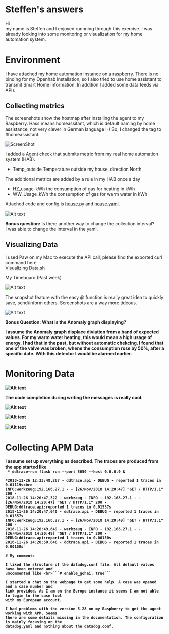 # Steffen's answers

Hi<br>
my name is Steffen and I enjoyed runnning through this exercise. I was already
looking into some monitoring or visualization for my home automation system.<br>

# Environment
I have attached my home automation instance on a raspberry. There is no
binding for my Openhab installation, so I also tried to use home assistant
to transmit Smart Home information. In addition I added some data feeds via APIs<br>

## Collecting metrics
The screenshots show the hostmap after installing the agent to my Raspberry.
Hass means homeassitant, which is default naming by home assistance, not very clever in German language :-)
So, I changed the tag to \#homeassistant.

![ScreenShot](https://github.com/mod42/hiring-engineers/raw/master/screenshots/hostmap_details.png)

I added a Agent check that submits metric from my real home automation system (HAB). <br>
*	Temp_outside Temperature outside my house, direction North 

The additional metrics are added by a rule in my HAB once a day<br>
* HZ_usage-kWh the consumption of gas for heating in kWh<br>
* WW_Usage_kWh the consumption of gas for warm water in kWh<br>

Attached code and config is [house.py](src/house.py) and [house.yaml](src/house.yaml).

![Alt text](screenshots/openhab.png?raw=true "Openhab")

<b>Bonus question:</b> Is there another way to change the collection interval? <br>
 I was able to change the interval in the yaml.

## Visualizing Data

I used Paw on my Mac to execute the API call, please find the exported curl command here <br>
[Visualizing Data.sh](src/Visualizing_Data.sh)

My Timeboard (Past week)

 ![Alt text](screenshots/dashboard.png?raw=true "Dashboard")

The snapshot feature with the easy @ function is really great idea to quickly
save, send/inform others. Screenshots are a way more tideous. 

 ![Alt text](screenshots/snapshot.png?raw=true "Dashboard")


<b>Bonus Question:<b> What is the Anomaly graph displaying?<br>

I assume the Anomaly graph displace diviation from a band of expected values.
For my warm water heating, this would mean a high usage of energy. I had that in
the past, but without automatic chekcing. I found that one of the valve was broken,
whene the consumption rose by 50%, after a specific date. With this detector I would 
be alarmed earlier.

# Monitoring Data

![Alt text](screenshots/temp_step1+2.png?raw=true "temp_step1+2")


The code completion during writing the messages is really cool.

![Alt text](screenshots/alert_message.png?raw=true "alert_message")


![Alt text](screenshots/email_planned_downtime.png?raw=true "Email for planned downtime")

![Alt text](screenshots/alert_message.png?raw=true "alert_message")

# Collecting APM Data

I assume set up everything as described. The traces are produced from the app started like<br>
` * ddtrace-run flask run --port 5050 --host 0.0.0.0 &`

```shell
*2018-11-26 12:33:48,267 - ddtrace.api - DEBUG - reported 1 traces in 0.01119s<br>
INFO:werkzeug:192.168.27.1 - - [26/Nov/2018 14:20:47] "GET / HTTP/1.1" 200 -
2018-11-26 14:20:47,322 - werkzeug - INFO - 192.168.27.1 - - [26/Nov/2018 14:20:47] "GET / HTTP/1.1" 200 -
DEBUG:ddtrace.api:reported 1 traces in 0.01557s
2018-11-26 14:20:47,640 - ddtrace.api - DEBUG - reported 1 traces in 0.01557s
INFO:werkzeug:192.168.27.1 - - [26/Nov/2018 14:20:49] "GET / HTTP/1.1" 200 -
2018-11-26 14:20:49,849 - werkzeug - INFO - 192.168.27.1 - - [26/Nov/2018 14:20:49] "GET / HTTP/1.1" 200 -
DEBUG:ddtrace.api:reported 1 traces in 0.00150s
2018-11-26 14:20:50,646 - ddtrace.api - DEBUG - reported 1 traces in 0.00150s`

# My comments

I liked the structure of the datadog.conf file. All default values have been entered and
umcommented like <br>```# enable_gohai: true```

I started a chat on the webpage to get some help. A case was opened and a case number and
link provided. As I am on the Europe instance it seems I am not able to login to the case tool
with my European account.

I had problems with the version 5.28 on my Raspberry to get the agent working with APM. Seems 
there are some details missing in the documentation. The configuration is mainly focusing on the 
datadog.yaml and nothing about the datadog.conf.



